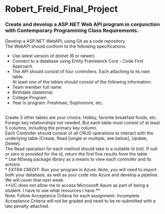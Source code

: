# Robert_Freid_Final_Project
### Create and develop a ASP.NET Web API program in conjunction with Contemporary Programming Class Requirements.
Develop a ASP.NET WebAPI, using Git as a code repository. <br>
The WebAPI should conform to the following specifications. <br>
* Use latest version of dotnet (6 or newer)
* Connect to a database using Entity Framework Core - Code First Approach
* The API should consist of four controllers. Each attaching to its own table. <br>
At least one of the tables should consist of the following information: <br>
* Team member full name
* Birthdate (datetime)
* College Program
* Year in program: Freshman, Sophomore, etc.
<br>
Create 3 other tables are your choice. Hobby, favorite breakfast foods, etc. Foreign key relationships not needed. But each table must consist of at least 5 columns, including the primary key column.
<br>
Each Controller should consist of all CRUD operations to interact with the underlying table (Create, Read [single or multiple, see below], Update, Delete).
<br>
The Read operation for each method should take in a nullable id (int). If null or zero is provided for the id, return the first five results from the table. 
<br>
* Use NSwag package library as a means to view each controller and its actions
<br>
* EXTRA CREDIT: Run your program in Azure. Note, you will need to import both your database, as well as your code into Azure and develop a pipeline. We will cover that next week.
<br>
**UC does not allow me to access Micrososft Aaure as part of being a student. I have to use what resources I have.**
<br>
Note: Follow Acceptance Criteria for each assignment. Incomplete Acceptance Criteria will not be graded and need to be re-submitted with a late penalty attached.

